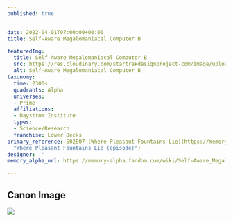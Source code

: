 ```yaml
---
published: true


date: 2022-04-01T07:00:00+00:00
title: Self-Aware Megalomaniacal Computer B

featuredImg:
  title: Self-Aware Megalomaniacal Computer B
  src: https://res.cloudinary.com/startrekdesignproject-com/image/upload/v1649270423/Megalomeniacal-Computer-B.png
  alt: Self-Aware Megalomaniacal Computer B
taxonomy:
  time: 2300s
  quadrants: Alpha
  universes:
  - Prime
  affiliations:
  - Daystrom Institute
  types:
  - Science/Research
  franchise: Lower Decks
primary_reference: S02E07 [Where Pleasant Fountains Lie](https://memory-alpha.fandom.com/wiki/Where_Pleasant_Fountains_Lie_(episode)
  "Where Pleasant Fountains Lie (episode)")
designer: ''
memory_alpha_url: https://memory-alpha.fandom.com/wiki/Self-Aware_Megalomaniacal_Computer_Storage

---
```

## Canon Image

![](https://res.cloudinary.com/startrekdesignproject-com/image/upload/v1649270425/Self-Aware-Megalomeniacal-Computer-1.jpg)